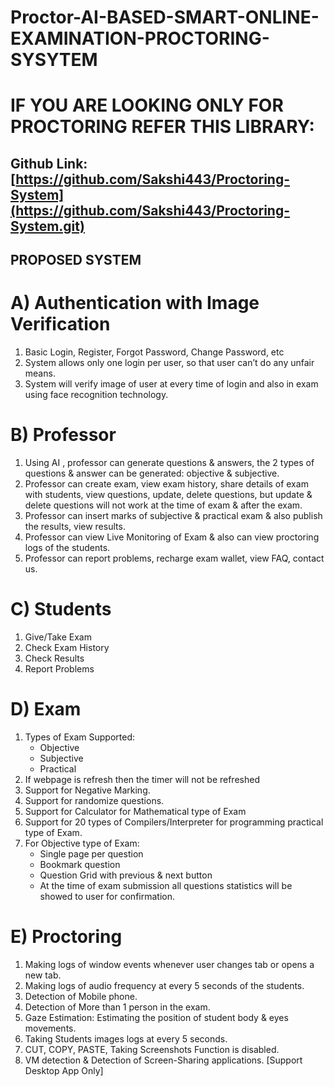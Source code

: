 # Proctor-AI-BASED-SMART-ONLINE-EXAMINATION-PROCTORING-SYSYTEM

# IF YOU ARE LOOKING ONLY FOR PROCTORING REFER THIS LIBRARY:
## Github Link: [https://github.com/Sakshi443/Proctoring-System](https://github.com/Sakshi443/Proctoring-System.git)

## PROPOSED SYSTEM
# A) Authentication with Image Verification
1) Basic Login, Register, Forgot Password, Change Password, etc
2) System allows only one login per user, so that user can’t do any unfair means.
3) System will verify image of user at every time of login and also in exam using face recognition technology.


# B) Professor 
1) Using AI , professor can generate questions & answers, the 2 types of questions & answer can be generated: objective & subjective.
2) Professor can create exam, view exam history, share details of exam with students, view questions, update, delete questions, but update & delete questions will not work at the time of exam & after the exam.
3) Professor can insert marks of subjective & practical exam & also publish the results, view results.
4) Professor can view Live Monitoring of Exam & also can view proctoring logs of the students.
5) Professor can report problems, recharge exam wallet, view FAQ, contact us.

# C) Students
1) Give/Take Exam
2) Check Exam History
3) Check Results
4) Report Problems

# D) Exam 
1) Types of Exam Supported:
    - Objective
    - Subjective
    - Practical 
2) If webpage is refresh then the timer will not be refreshed
3) Support for Negative Marking.
4) Support for randomize questions.
5) Support for Calculator for Mathematical type of Exam
6) Support for 20 types of Compilers/Interpreter for  programming practical type of Exam.
7) For Objective type of Exam:
     - Single page per question
     - Bookmark question 
      - Question Grid with previous & next button
      - At the time of exam submission all questions statistics will be showed to user for confirmation. 


# E) Proctoring 
1) Making logs of window events whenever user changes tab or opens a new tab.
2) Making logs of audio frequency at every 5 seconds of the students.
3) Detection of Mobile phone.
4) Detection of  More than 1 person in the exam.
5) Gaze Estimation: Estimating the position of student body & eyes movements.
6) Taking Students images logs at every 5 seconds.
7) CUT, COPY, PASTE, Taking Screenshots Function is disabled.
8) VM detection & Detection of Screen-Sharing applications. [Support Desktop App Only]
